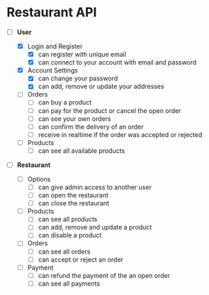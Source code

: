 # Restaurant API

- [ ] **User**

  - [x] Login and Register
    - [x] can register with unique email
    - [x] can connect to your account with email and password
  - [x] Account Settings
    - [x] can change your password
    - [x] can add, remove or update your addresses
  - [ ] Orders
    - [ ] can buy a product
    - [ ] can pay for the product or cancel the open order
    - [ ] can see your own orders
    - [ ] can confirm the delivery of an order
    - [ ] receive in realtime if the order was accepted or rejected
  - [ ] Products
    - [ ] can see all available products

- [ ] **Restaurant**

  - [ ] Options
    - [ ] can give admin access to another user
    - [ ] can open the restaurant
    - [ ] can close the restaurant
  - [ ] Products
    - [ ] can see all products
    - [ ] can add, remove and update a product
    - [ ] can disable a product
  - [ ] Orders
    - [ ] can see all orders
    - [ ] can accept or reject an order
  - [ ] Payment
    - [ ] can refund the payment of the an open order
    - [ ] can see all payments
